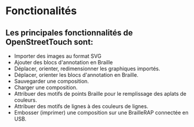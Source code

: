 # Fonctionalités

## Les principales fonctionnalités de OpenStreetTouch sont:
- Importer des images au format SVG
- Ajouter des blocs d'annotation en Braille
- Déplacer, orienter, redimensionner les graphiques importés.
- Déplacer, orienter les blocs d'annotation en Braille.
- Sauvegarder une composition.
- Charger une composition.
- Attribuer des motifs de points Braille pour le remplissage des aplats de couleurs.
- Attribuer des motifs de lignes à des couleurs de lignes.
- Embosser (imprimer) une composition sur une BrailleRAP connectée en USB.

